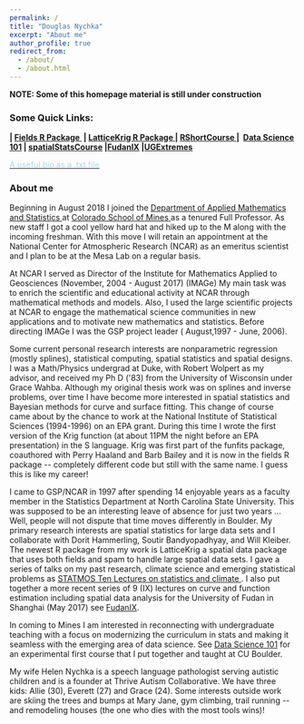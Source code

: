 ```yaml
---
permalink: /
title: "Douglas Nychka"
excerpt: "About me"
author_profile: true
redirect_from: 
  - /about/
  - /about.html
---
```

**NOTE: Some of this homepage material is still under construction**
<h3>Some Quick Links:</h3>
<p><strong>| <a href="https://github.com/NCAR/Fields">Fields R Package </a>&nbsp;| 
<a href="https://github.com/NCAR/LatticeKrig"> LatticeKrig R Package </a>|
<a href="https://drive.google.com/drive/folders/19CqTlQRQ_IIKDcEGAm15JJctkwpaIQ2_?usp=sharing"> RShortCourse </a>|
&nbsp;<a href="https://drive.google.com/drive/folders/0Bzm0rn5FoGxRSk1CWHp1RlB5VkE?usp=sharing">Data Science 101</a>&nbsp;| <a href="https://drive.google.com/drive/folders/0Bzm0rn5FoGxRaWU5aXZkczdGVms?usp=sharing">spatialStatsCourse</a>&nbsp;|<a href="https://drive.google.com/open?id=1JJtOVblrvGCDTGLMn4z3g9aBG50gT4Hj">FudanIX</a>&nbsp;|<a href="https://drive.google.com/open?id=18x1zMxyX2BpGmiHIj9oI0k8awoeuF8TA">UGExtremes</a></strong></p>


[<span style="color:LightBlue"> A useful bio as a .txt file  </span>](https://dnychka.github.io/files/NychkaBio.txt)

<h3>About me</h3>

Beginning in August 2018 I joined the
<a href="http://inside.mines.edu/AMS-home"> Department of Applied
Mathematics and Statistics </a> at <a href="http://inside.mines.edu/AMS-home">  Colorado School of Mines
</a>
as a tenured
Full Professor.  As new staff I got a cool yellow hard hat and hiked
up 
to the M along with the incoming freshman.  With this move I will retain an
appointment at the National Center for Atmospheric Research (NCAR) as
an emeritus scientist and I plan to be at the Mesa Lab on a regular
basis.

At NCAR I served as  Director of the Institute for Mathematics Applied
to Geosciences (November, 2004 - August 2017) (IMAGe)  My main task
was to enrich the scientific and educational activity at NCAR through
mathematical methods and models. Also, I used the large scientific
projects at NCAR to engage the mathematical science communities in new
applications and to motivate new mathematics and statistics. Before
directing IMAGe I was the GSP project leader ( August,1997 - June, 2006).


Some current personal research interests are nonparametric regression
(mostly splines), statistical computing, spatial statistics and
spatial designs. I was a Math/Physics undergrad at Duke, with Robert
Wolpert as my advisor, and received my Ph D ('83) from the University
of Wisconsin under Grace Wahba. Although my original thesis work was
on splines and inverse problems, over time I have become more
interested in spatial statistics and Bayesian methods for curve and
surface fitting. This change of course came about by the chance to
work at the National Institute of Statistical Sciences (1994-1996) on
an EPA grant. During this time I wrote the first version of the Krig
function (at about 11PM the night before an EPA presentation) in the S
language. Krig was first part of the funfits package, coauthored with
Perry Haaland and Barb Bailey and it is now in the fields R package --
completely different code but still with the same name. I guess this
is like my career!

I came to GSP/NCAR in 1997 after spending 14 enjoyable years as a
faculty member in the Statistics Department at North Carolina State
University. This was supposed to be an interesting leave of absence
for just two years ... Well, people will not dispute that time moves
differently in Boulder. My primary research interests are spatial
statistics for large data sets and I collaborate with Dorit Hammerling, Soutir Bandyopadhyay, and Will Kleiber. The newest R
package from my work is LatticeKrig a spatial data package that uses
both fields and spam to handle large spatial data sets.  I gave a
series of talks on my past research, climate science and emerging
statistical problems as 
 <a href="https://www.statmos.washington.edu/?p=42"> STATMOS Ten Lectures on statistics and
climate </a>. I also put together a more recent series of 9 (IX)
lectures on curve and function estimation including spatial data analysis
for the University of Fudan in Shanghai (May 2017) see
<a
href="https://drive.google.com/open?id=1JJtOVblrvGCDTGLMn4z3g9aBG50gT4Hj">FudanIX</a>.

In coming to Mines I am interested in reconnecting with undergraduate
teaching with a focus on modernizing the curriculum in stats and
making it seamless with the emerging area of data science. See <a
href="https://drive.google.com/drive/folders/0Bzm0rn5FoGxRSk1CWHp1RlB5VkE?usp=sharing">Data
Science 101</a> for an experimental first course that I put together and
taught at CU Boulder. 




My wife Helen Nychka is a speech language pathologist serving autistic
children and is a founder at Thrive Autism Collaborative. We have three kids: Allie (30), Everett (27) and Grace (24). Some interests outside work are skiing the trees and bumps at Mary Jane, gym climbing, trail running -- and remodeling houses (the one who dies with the most tools wins)! 
